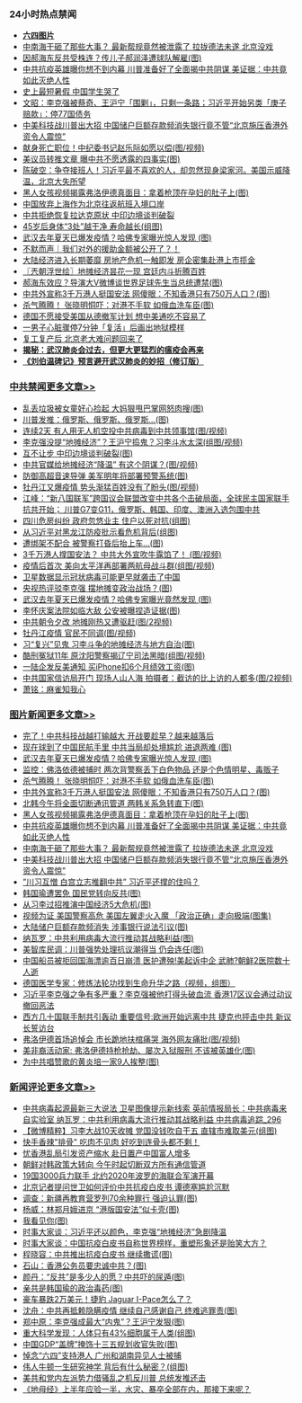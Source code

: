 <div class="catlist">
<h3>24小时热点禁闻</h3>
<ul>
<li><b><a href="64photo" target="_blank">六四图片</a></b></li>
<li><a href="https://github.com/fqnews/bnews/blob/master/topimagenews/20200608/1341718.md">中南海干砸了那些大事？ 最新帮规竟然被泄露了 拉拢德法未遂 北京没戏</a></li>
<li><a href="https://github.com/fqnews/bnews/blob/master/cnnews/20200608/1341617.md">因郝海东反共受株连？传儿子郝润泽遭球队解雇(图)</a></li>
<li><a href="https://github.com/fqnews/bnews/blob/master/topimagenews/20200608/1341750.md">中共抗疫英雄曝你想不到内幕 川普准备好了全面揭中共阴谋 美证据：中共竟如此灭绝人性</a></li>
<li><a href="https://github.com/fqnews/bnews/blob/master/cnnews/20200608/1341676.md">史上最短暑假 中国学生哭了</a></li>
<li><a href="https://github.com/fqnews/bnews/blob/master/cbnews/20200609/1341893.md">文昭：李克强被蔡奇、王沪宁「围剿」，只剩一条路；习近平开始另类「庚子赔款」：停77国债务 </a></li>
<li><a href="https://github.com/fqnews/bnews/blob/master/topimagenews/20200608/1341702.md">中美科技战川普出大招 中国储户巨额存款频消失银行竟不管“北京施压香港外资令人震惊”</a></li>
<li><a href="https://github.com/fqnews/bnews/blob/master/ccpdope/20200608/1341680.md">献身死亡职位！中纪委书记赵乐际如愿以偿(图/视频)</a></li>
<li><a href="https://github.com/fqnews/bnews/blob/master/cbnews/20200609/1341877.md">美议员转推文章 曝中共不愿透露的四事实(图)</a></li>
<li><a href="https://github.com/fqnews/bnews/blob/master/cbnews/20200609/1341899.md">陈破空：争夺接班人！习近平最不喜欢的人，却忽然现身梁家河。美国示威降温，北京大失所望 </a></li>
<li><a href="https://github.com/fqnews/bnews/blob/master/topimagenews/20200609/1341900.md">黑人女孩视频揭露弗洛伊德真面目：拿着枪顶在孕妇的肚子上(图)</a></li>
<li><a href="https://github.com/fqnews/bnews/blob/master/ssgc/20200609/1341832.md">中国放弃上海作为北京往返航班入境口岸</a></li>
<li><a href="https://github.com/fqnews/bnews/blob/master/cbnews/20200609/1341942.md">中共拒绝恢复拉达克原状 中印边境谈判破裂</a></li>
<li><a href="https://github.com/fqnews/bnews/blob/master/health/20200609/1341853.md">45岁后身体“3处”越干净 寿命越长(组图)</a></li>
<li><a href="https://github.com/fqnews/bnews/blob/master/topimagenews/20200609/1342035.md">武汉去年夏天已爆发疫情？哈佛专家曝光惊人发现 (图)</a></li>
<li><a href="https://github.com/fqnews/bnews/blob/master/baitai/20200608/1341662.md">不默而声｜我们对外的援助金额被公开了？！</a></li>
<li><a href="https://github.com/fqnews/bnews/blob/master/comments/20200609/1341904.md">大陆经济进入长期萎靡 房地产危机一触即发 房企密集赴港上市揽金</a></li>
<li><a href="https://github.com/fqnews/bnews/blob/master/ssgc/20200609/1341860.md">〖兲朝浮世绘〗地摊经济昙花一现 宫廷内斗折腾百姓</a></li>
<li><a href="https://github.com/fqnews/bnews/blob/master/cnnews/20200608/1341735.md">郝海东效应？导演大V微博谈世界足球先生当总统遭禁(图)</a></li>
<li><a href="https://github.com/fqnews/bnews/blob/master/topimagenews/20200609/1341941.md">中共外宣称3千万港人挺国安法 网傻眼：不知香港只有750万人口？(图)</a></li>
<li><a href="https://github.com/fqnews/bnews/blob/master/topimagenews/20200609/1341955.md">杀气腾腾！ 张晓明恫吓：对港不手软 如俄血洗车臣(图)</a></li>
<li><a href="https://github.com/fqnews/bnews/blob/master/comments/20200609/1341868.md">德国不愿接受美国从德撤军计划 想中美通吃不容易了</a></li>
<li><a href="https://github.com/fqnews/bnews/blob/master/comments/20200608/1341758.md">一男子心脏骤停7分钟「复活」后画出地狱模样</a></li>
<li><a href="https://github.com/fqnews/bnews/blob/master/cnnews/20200608/1341677.md">复工复产后 北京老大难问题回来了</a></li>
<li><b><a href="https://github.com/fqnews/bnews/blob/master/comments/20200211/1275071.md" target="_blank">揭秘：武汉肺炎会过去，但更大更猛烈的瘟疫会再来</a></b></li>
<li><b><a href="https://github.com/fqnews/bnews/blob/master/comments/20200207/1272816.md" target="_blank">《刘伯温碑记》预言避开武汉肺炎的妙招（修订版）</a></b></li>
</ul>
</div>

<div class="catlist">
<h3><a href="https://github.com/fqnews/bnews/blob/master/cbnews/" target="_blank">中共禁闻</a><span><a href="https://github.com/fqnews/bnews/blob/master/cbnews/" target="_blank" rel="nofollow">更多文章>></a></span></h3>
<ul>
<li><a href="https://github.com/fqnews/bnews/blob/master/cbnews/20200609/1342148.md" target="_blank">乱丢垃圾被女童好心捡起 大妈狠甩巴掌网怒肉搜(图)</a></li>
<li><a href="https://github.com/fqnews/bnews/blob/master/cbnews/20200609/1342130.md" target="_blank">川普发推：俄罗斯、俄罗斯、俄罗斯…(图)</a></li>
<li><a href="https://github.com/fqnews/bnews/blob/master/cbnews/20200609/1342120.md" target="_blank">连续2天 有人用无人机空投中共病毒到中共领事馆(图/视频)</a></li>
<li><a href="https://github.com/fqnews/bnews/blob/master/cbnews/20200609/1342117.md" target="_blank">李克强没提“地摊经济”？王沪宁捣鬼？习李斗水太深(组图/视频)</a></li>
<li><a href="https://github.com/fqnews/bnews/blob/master/cbnews/20200609/1342112.md" target="_blank">互不让步 中印边境谈判破裂(图)</a></li>
<li><a href="https://github.com/fqnews/bnews/blob/master/cbnews/20200609/1342111.md" target="_blank">中共官媒给地摊经济“降温” 有这个阴谋？(图/视频)</a></li>
<li><a href="https://github.com/fqnews/bnews/blob/master/cbnews/20200609/1342105.md" target="_blank">防御高超音速导弹 美军明年将部署预警系统(图)</a></li>
<li><a href="https://github.com/fqnews/bnews/blob/master/cbnews/20200609/1342093.md" target="_blank">牡丹江又爆疫情 势头渐猛百姓没有了盼头(图/视频)</a></li>
<li><a href="https://github.com/fqnews/bnews/blob/master/cbnews/20200609/1342092.md" target="_blank">江峰：“新八国联军”跨国议会联盟改变中共各个击破局面，全球民主国家联手抗共开始； 川普G7变G11，俄罗斯、韩国、印度、澳洲入选包围中共</a></li>
<li><a href="https://github.com/fqnews/bnews/blob/master/cbnews/20200609/1342083.md" target="_blank">四川危房纠纷 政府忽悠业主 住户以死对抗(组图)</a></li>
<li><a href="https://github.com/fqnews/bnews/blob/master/cbnews/20200609/1342077.md" target="_blank">从习近平对黑龙江防疫批示看危机背后(组图)</a></li>
<li><a href="https://github.com/fqnews/bnews/blob/master/cbnews/20200609/1342076.md" target="_blank">遭绑架不配合 被警察打昏后抬上车…(图)</a></li>
<li><a href="https://github.com/fqnews/bnews/blob/master/cbnews/20200609/1342068.md" target="_blank">3千万港人撑国安法？ 中共大外宣吹牛露馅了！ (图/视频)</a></li>
<li><a href="https://github.com/fqnews/bnews/blob/master/cbnews/20200609/1342043.md" target="_blank">疫情后首次 美向太平洋再部署两航母战斗群(组图/视频)</a></li>
<li><a href="https://github.com/fqnews/bnews/blob/master/cbnews/20200609/1342039.md" target="_blank">卫星数据显示冠状病毒可能更早就袭击了中国</a></li>
<li><a href="https://github.com/fqnews/bnews/blob/master/cbnews/20200609/1342036.md" target="_blank">央视热评驳李克强 摆地摊变政治战场？(图)</a></li>
<li><a href="https://github.com/fqnews/bnews/blob/master/cbnews/20200609/1342028.md" target="_blank">武汉去年夏天已爆发疫情？哈佛专家曝光竟然发现 (图)</a></li>
<li><a href="https://github.com/fqnews/bnews/blob/master/cbnews/20200609/1342027.md" target="_blank">李怀庆案法院如临大敌 公安被曝捏造证据(图)</a></li>
<li><a href="https://github.com/fqnews/bnews/blob/master/cbnews/20200609/1342016.md" target="_blank">中共朝令夕改 地摊刚热又遭驱赶(图/2视频)</a></li>
<li><a href="https://github.com/fqnews/bnews/blob/master/cbnews/20200609/1342015.md" target="_blank">牡丹江疫情 官民不同调(图/视频)</a></li>
<li><a href="https://github.com/fqnews/bnews/blob/master/cbnews/20200609/1342007.md" target="_blank">习“复兴”见鬼 习李斗争的地摊经济与地方自治(图)</a></li>
<li><a href="https://github.com/fqnews/bnews/blob/master/cbnews/20200609/1341991.md" target="_blank">酷刑冤狱11年 原沈阳警察揭辽宁司法黑暗(组图/视频)</a></li>
<li><a href="https://github.com/fqnews/bnews/blob/master/cbnews/20200609/1341990.md" target="_blank">一陆企发反美通知 买iPhone扣6个月绩效工资(图)</a></li>
<li><a href="https://github.com/fqnews/bnews/blob/master/cbnews/20200609/1341989.md" target="_blank">中共国家信访局开门 现场人山人海 拍摄者：截访的比上访的人都多(图/2视频)</a></li>
<li><a href="https://github.com/fqnews/bnews/blob/master/cbnews/20200609/1341984.md" target="_blank">萧铭：麻雀知我心</a></li>

</ul>
</div>
<div class="catlist">
<h3><a href="https://github.com/fqnews/bnews/blob/master/topimagenews/" target="_blank">图片新闻</a><span><a href="https://github.com/fqnews/bnews/blob/master/topimagenews/" target="_blank" rel="nofollow">更多文章>></a></span></h3>
<ul>
<li><a href="https://github.com/fqnews/bnews/blob/master/topimagenews/20200609/1342145.md" target="_blank">完了！中共科技战越打输越大 开战要趁早？越来越落后</a></li>
<li><a href="https://github.com/fqnews/bnews/blob/master/topimagenews/20200609/1342144.md" target="_blank">现在球到了中国民航手里 中共当局却处境尴尬 进退两难 (图)</a></li>
<li><a href="https://github.com/fqnews/bnews/blob/master/topimagenews/20200609/1342035.md" target="_blank">武汉去年夏天已爆发疫情？哈佛专家曝光惊人发现 (图)</a></li>
<li><a href="https://github.com/fqnews/bnews/blob/master/topimagenews/20200609/1342006.md" target="_blank">监控：佛洛依德被捕时 两次背警察丢下白色物品 还是个色情明星、毒贩子</a></li>
<li><a href="https://github.com/fqnews/bnews/blob/master/topimagenews/20200609/1341955.md" target="_blank">杀气腾腾！ 张晓明恫吓：对港不手软 如俄血洗车臣(图)</a></li>
<li><a href="https://github.com/fqnews/bnews/blob/master/topimagenews/20200609/1341941.md" target="_blank">中共外宣称3千万港人挺国安法 网傻眼：不知香港只有750万人口？(图)</a></li>
<li><a href="https://github.com/fqnews/bnews/blob/master/topimagenews/20200609/1341940.md" target="_blank">北韩今午将全面切断通讯管道 两韩关系急转直下(图)</a></li>
<li><a href="https://github.com/fqnews/bnews/blob/master/topimagenews/20200609/1341900.md" target="_blank">黑人女孩视频揭露弗洛伊德真面目：拿着枪顶在孕妇的肚子上(图)</a></li>
<li><a href="https://github.com/fqnews/bnews/blob/master/topimagenews/20200608/1341750.md" target="_blank">中共抗疫英雄曝你想不到内幕 川普准备好了全面揭中共阴谋 美证据：中共竟如此灭绝人性</a></li>
<li><a href="https://github.com/fqnews/bnews/blob/master/topimagenews/20200608/1341718.md" target="_blank">中南海干砸了那些大事？ 最新帮规竟然被泄露了 拉拢德法未遂 北京没戏</a></li>
<li><a href="https://github.com/fqnews/bnews/blob/master/topimagenews/20200608/1341702.md" target="_blank">中美科技战川普出大招 中国储户巨额存款频消失银行竟不管“北京施压香港外资令人震惊”</a></li>
<li><a href="https://github.com/fqnews/bnews/blob/master/topimagenews/20200608/1341615.md" target="_blank">”川习互憎 白宫立志推翻中共” 习近平还撑的住吗？</a></li>
<li><a href="https://github.com/fqnews/bnews/blob/master/topimagenews/20200608/1341594.md" target="_blank">韩国瑜遭罢免 国民党转向反共(图)</a></li>
<li><a href="https://github.com/fqnews/bnews/blob/master/topimagenews/20200608/1341485.md" target="_blank">从习李过招推演中国经济5大危机(图)</a></li>
<li><a href="https://github.com/fqnews/bnews/blob/master/topimagenews/20200608/1341484.md" target="_blank">视频为证 美国警察高危 美国左翼走火入魔 「政治正确」走向极端(图集)</a></li>
<li><a href="https://github.com/fqnews/bnews/blob/master/topimagenews/20200608/1341483.md" target="_blank">大陆储户巨额存款频消失 涉事银行说法引议(图)</a></li>
<li><a href="https://github.com/fqnews/bnews/blob/master/topimagenews/20200608/1341452.md" target="_blank">纳瓦罗：中共利用病毒大流行推动其战略利益(图)</a></li>
<li><a href="https://github.com/fqnews/bnews/blob/master/topimagenews/20200608/1341320.md" target="_blank">美智库民调：川普强势处理抗议潮得当 仍会连任(图)</a></li>
<li><a href="https://github.com/fqnews/bnews/blob/master/topimagenews/20200607/1341284.md" target="_blank">中国船员被拒回国海漂逾百日崩溃 医护遭殃!美起诉中企 武肺?朝鲜2医院数十人逝</a></li>
<li><a href="https://github.com/fqnews/bnews/blob/master/comments/20200607/783186.md" target="_blank">德国医学专家：修炼法轮功找到生命升华之路（视频，组图）</a></li>
<li><a href="https://github.com/fqnews/bnews/blob/master/topimagenews/20200607/1341233.md" target="_blank">习近平李克强之争有多严重？李克强被他打得头破血流 香港17区议会通过动议撤回恶法</a></li>
<li><a href="https://github.com/fqnews/bnews/blob/master/topimagenews/20200607/1341208.md" target="_blank">西方几十国联手制共引轰动 重要信号:欧洲开始远离中共 捷克也抨击中共 新议长誓访台</a></li>
<li><a href="https://github.com/fqnews/bnews/blob/master/topimagenews/20200607/1341168.md" target="_blank">弗洛伊德首场追悼会 市长跪地扶棺痛哭 海外网友痛批(图/视频)</a></li>
<li><a href="https://github.com/fqnews/bnews/blob/master/topimagenews/20200607/1341162.md" target="_blank">美非裔活动家: 弗洛伊德持枪抢劫、屡次入狱服刑 不该被英雄化(图)</a></li>
<li><a href="https://github.com/fqnews/bnews/blob/master/topimagenews/20200607/1341161.md" target="_blank">为中共唱赞歌的黄炎培一家9人挨整(图)</a></li>

</ul>
</div>
<div class="catlist">
<h3><a href="https://github.com/fqnews/bnews/blob/master/comments/" target="_blank">新闻评论</a><span><a href="https://github.com/fqnews/bnews/blob/master/comments/" target="_blank" rel="nofollow">更多文章>></a></span></h3>
<ul>
<li><a href="https://github.com/fqnews/bnews/blob/master/comments/20200609/1342151.md" target="_blank">中共病毒起源最新三大说法 卫星图像提示新线索 英前情报局长：中共病毒来自实验室 纳瓦罗：中共利用病毒大流行推动其战略利益 中共病毒追踪_296</a></li>
<li><a href="https://github.com/fqnews/bnews/blob/master/comments/20200609/1342149.md" target="_blank">【微博精粹】习李大战10天收摊 党国没钱吹自干五 直辖市难取美元(组图)</a></li>
<li><a href="https://github.com/fqnews/bnews/blob/master/comments/20200609/1342143.md" target="_blank">快手香辣&quot;排骨&quot; 吃肉不见肉 好吃到连骨头都不剩！</a></li>
<li><a href="https://github.com/fqnews/bnews/blob/master/comments/20200609/1342115.md" target="_blank">忧香港乱局引发资产缩水 赴日置产中国富人增多</a></li>
<li><a href="https://github.com/fqnews/bnews/blob/master/comments/20200609/1342089.md" target="_blank">朝鲜对韩政策大转向 今午时起切断双方所有通信管道</a></li>
<li><a href="https://github.com/fqnews/bnews/blob/master/comments/20200609/1342074.md" target="_blank">19国3000兵力联手  北约2020年波罗的海联合军演开幕</a></li>
<li><a href="https://github.com/fqnews/bnews/blob/master/comments/20200609/1342073.md" target="_blank">北京记者提问世卫如何评价中共抗疫白皮书 谭德塞尴尬沉默</a></li>
<li><a href="https://github.com/fqnews/bnews/blob/master/comments/20200609/1342034.md" target="_blank">调查：新疆再教育营罗列70余种罪行 强迫认罪(图)</a></li>
<li><a href="https://github.com/fqnews/bnews/blob/master/comments/20200609/1342022.md" target="_blank">杨威：林郑月娥进京 “港版国安法”似卡壳(图)</a></li>
<li><a href="https://github.com/fqnews/bnews/blob/master/comments/20200609/1342014.md" target="_blank">我看见你(图)</a></li>
<li><a href="https://github.com/fqnews/bnews/blob/master/comments/20200609/1342012.md" target="_blank">时事大家谈：习近平还以颜色，李克强“地摊经济”急剧降温</a></li>
<li><a href="https://github.com/fqnews/bnews/blob/master/comments/20200609/1342004.md" target="_blank">时事大家谈：中国抗疫白皮书自称世界榜样，重塑形象还是贻笑大方？</a></li>
<li><a href="https://github.com/fqnews/bnews/blob/master/comments/20200609/1341996.md" target="_blank">程晓容：中共推出抗疫白皮书 继续撒谎(图)</a></li>
<li><a href="https://github.com/fqnews/bnews/blob/master/comments/20200609/1341995.md" target="_blank">石山：香港公务员要忠诚中共？(图)</a></li>
<li><a href="https://github.com/fqnews/bnews/blob/master/comments/20200609/1341994.md" target="_blank">颜丹：“反共”是多少人的愿？中共吓的尿遁(图)</a></li>
<li><a href="https://github.com/fqnews/bnews/blob/master/comments/20200609/1341988.md" target="_blank">亲共是韩国瑜的政治毒药(图)</a></li>
<li><a href="https://github.com/fqnews/bnews/blob/master/comments/20200609/1341983.md" target="_blank">豪车暴跌2万美元！捷豹 Jaguar I-Pace怎么了？</a></li>
<li><a href="https://github.com/fqnews/bnews/blob/master/comments/20200609/1341981.md" target="_blank">沈舟：中共再抵赖隐瞒疫情 继续自己感谢自己 终难逃罪责(图)</a></li>
<li><a href="https://github.com/fqnews/bnews/blob/master/comments/20200609/1341980.md" target="_blank">郑中原：李克强成最大“内鬼”？王沪宁发狠(图)</a></li>
<li><a href="https://github.com/fqnews/bnews/blob/master/comments/20200609/1341979.md" target="_blank">重大科学发现：人体只有43%细胞属于人类(组图)</a></li>
<li><a href="https://github.com/fqnews/bnews/blob/master/comments/20200609/1341974.md" target="_blank">中国GDP“盖牌”掩饰十三五规划收官失败(图)</a></li>
<li><a href="https://github.com/fqnews/bnews/blob/master/comments/20200609/1341970.md" target="_blank">悼念“六四”支持港人 广州和湖南异见人士被捕</a></li>
<li><a href="https://github.com/fqnews/bnews/blob/master/comments/20200609/1341966.md" target="_blank">伟人牛顿一生研究神学 背后有什么秘密？(组图)</a></li>
<li><a href="https://github.com/fqnews/bnews/blob/master/comments/20200609/1341960.md" target="_blank">美共和党内左派势力借骚乱之机反川普 总统发推还击</a></li>
<li><a href="https://github.com/fqnews/bnews/blob/master/comments/20200609/1341944.md" target="_blank">《地母经》上半年应验一半，水灾、暴卒全部在内，那接下来呢？</a></li>

</ul>
</div>